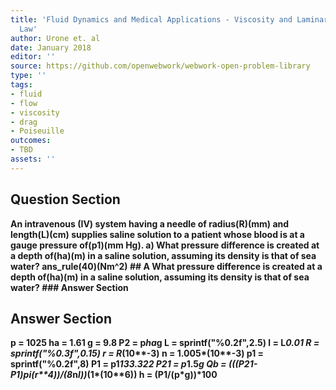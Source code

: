 ```yaml
---
title: 'Fluid Dynamics and Medical Applications - Viscosity and Laminar Flow: Poiseuilles
  Law'
author: Urone et. al
date: January 2018
editor: ''
source: https://github.com/openwebwork/webwork-open-problem-library
type: ''
tags:
- fluid
- flow
- viscosity
- drag
- Poiseuille
outcomes:
- TBD
assets: ''
---
```


## Question Section 

<b>
An intravenous (IV) system having a needle of radius(R)(mm) and length(L)(cm) supplies saline solution to a patient whose blood is at a gauge pressure of(p1)(mm Hg).
a) What pressure difference is created at a depth of(ha)(m) in a saline solution, assuming its density is that of sea water?
ans_rule(40)(Nm^2)
## A
What pressure difference is created at a depth of(ha)(m) in a saline solution, assuming its density is that of sea water?
### Answer Section


## Answer Section

p = 1025
ha = 1.61
g = 9.8
P2 = p*ha*g
L = sprintf("%0.2f",2.5)
l = L*0.01
R = sprintf("%0.3f",0.15)
r = R*(10**-3)
n = 1.005*(10**-3)
p1 = sprintf("%0.2f",8)
P1 = p1*133.322
P21 = p*1.5*g
Qb = (((P21-P1)*pi*(r**4))/(8*n*l))*(1*(10**6))
h = (P1/(p*g))*100